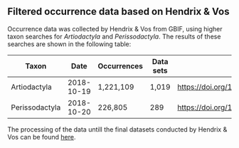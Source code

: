Filtered occurrence data based on Hendrix & Vos
-------------------------------------------

Occurrence data was collected by Hendrix & Vos from GBIF, using higher taxon searches for _Artiodactyla_ and
_Perissodactyla_. The results of these searches are shown in the following table:

| Taxon          | Date       | Occurrences | Data sets | DOI                                |
|----------------|------------|-------------|-----------|------------------------------------|
| Artiodactyla   | 2018-10-19 | 1,221,109   | 1,019     | https://doi.org/10.15468/dl.qqwyhp |
| Perissodactyla | 2018-10-20 | 226,805     | 289       | https://doi.org/10.15468/dl.jxwvia |

The processing of the data untill the final datasets conducted by Hendrix & Vos can be found [here](https://github.com/naturalis/trait-geo-diverse-ungulates/tree/master/data/filtered).
